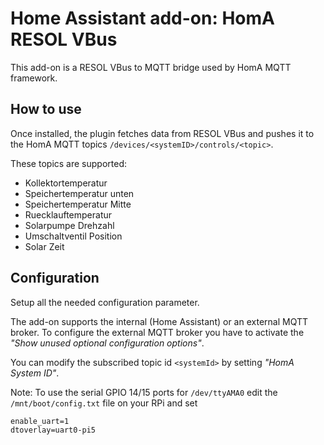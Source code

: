 # Home Assistant add-on: HomA RESOL VBus

This add-on is a RESOL VBus to MQTT bridge used by HomA MQTT framework.

## How to use

Once installed, the plugin fetches data from RESOL VBus and pushes it to the HomA MQTT topics `/devices/<systemID>/controls/<topic>`.

These topics are supported:
- Kollektortemperatur
- Speichertemperatur unten
- Speichertemperatur Mitte
- Ruecklauftemperatur
- Solarpumpe Drehzahl
- Umschaltventil Position
- Solar Zeit

## Configuration

Setup all the needed configuration parameter.

The add-on supports the internal (Home Assistant) or an external MQTT broker. To configure the external MQTT broker you have to activate the _"Show unused optional configuration options"_.

You can modify the subscribed topic id `<systemId>` by setting _"HomA System ID"_.

Note: To use the serial GPIO 14/15 ports for `/dev/ttyAMA0` edit the
`/mnt/boot/config.txt` file on your RPi and set
```
enable_uart=1
dtoverlay=uart0-pi5
```
